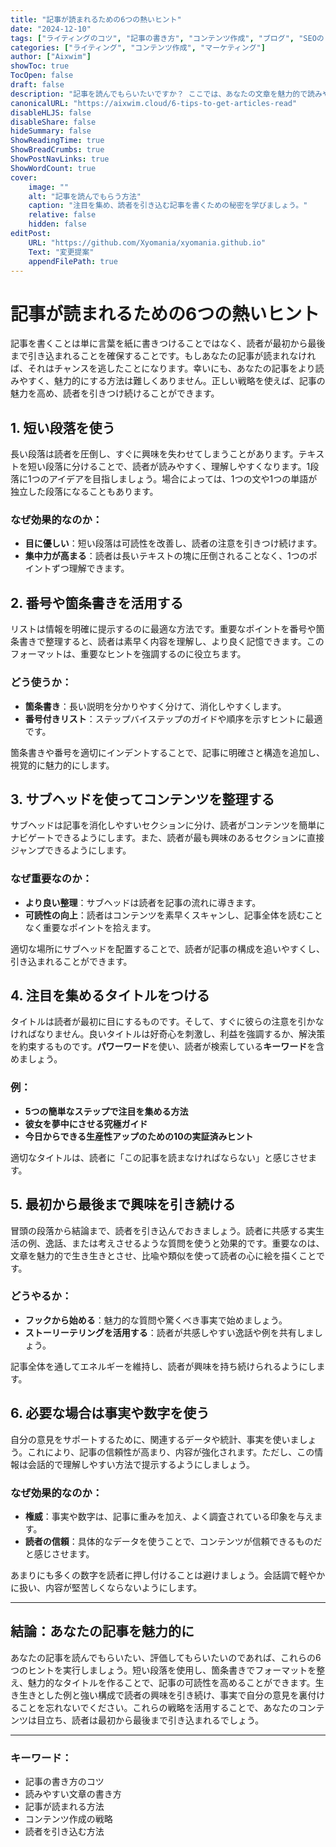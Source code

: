 ```yaml
---
title: "記事が読まれるための6つの熱いヒント"
date: "2024-12-10"
tags: ["ライティングのコツ", "記事の書き方", "コンテンツ作成", "ブログ", "SEOのヒント"]
categories: ["ライティング", "コンテンツ作成", "マーケティング"]
author: ["Aixwim"]
showToc: true
TocOpen: false
draft: false
description: "記事を読んでもらいたいですか？ ここでは、あなたの文章を魅力的で読みやすく、読者にとって魅力的にする6つのヒントを紹介します。"
canonicalURL: "https://aixwim.cloud/6-tips-to-get-articles-read"
disableHLJS: false
disableShare: false
hideSummary: false
ShowReadingTime: true
ShowBreadCrumbs: true
ShowPostNavLinks: true
ShowWordCount: true
cover:
    image: ""
    alt: "記事を読んでもらう方法"
    caption: "注目を集め、読者を引き込む記事を書くための秘密を学びましょう。"
    relative: false
    hidden: false
editPost:
    URL: "https://github.com/Xyomania/xyomania.github.io"
    Text: "変更提案"
    appendFilePath: true
---
```


# 記事が読まれるための6つの熱いヒント

記事を書くことは単に言葉を紙に書きつけることではなく、読者が最初から最後まで引き込まれることを確保することです。もしあなたの記事が読まれなければ、それはチャンスを逃したことになります。幸いにも、あなたの記事をより読みやすく、魅力的にする方法は難しくありません。正しい戦略を使えば、記事の魅力を高め、読者を引きつけ続けることができます。

## 1. 短い段落を使う

長い段落は読者を圧倒し、すぐに興味を失わせてしまうことがあります。テキストを短い段落に分けることで、読者が読みやすく、理解しやすくなります。1段落に1つのアイデアを目指しましょう。場合によっては、1つの文や1つの単語が独立した段落になることもあります。

### なぜ効果的なのか：
- **目に優しい**：短い段落は可読性を改善し、読者の注意を引きつけ続けます。
- **集中力が高まる**：読者は長いテキストの塊に圧倒されることなく、1つのポイントずつ理解できます。

## 2. 番号や箇条書きを活用する

リストは情報を明確に提示するのに最適な方法です。重要なポイントを番号や箇条書きで整理すると、読者は素早く内容を理解し、より良く記憶できます。このフォーマットは、重要なヒントを強調するのに役立ちます。

### どう使うか：
- **箇条書き**：長い説明を分かりやすく分けて、消化しやすくします。
- **番号付きリスト**：ステップバイステップのガイドや順序を示すヒントに最適です。

箇条書きや番号を適切にインデントすることで、記事に明確さと構造を追加し、視覚的に魅力的にします。

## 3. サブヘッドを使ってコンテンツを整理する

サブヘッドは記事を消化しやすいセクションに分け、読者がコンテンツを簡単にナビゲートできるようにします。また、読者が最も興味のあるセクションに直接ジャンプできるようにします。

### なぜ重要なのか：
- **より良い整理**：サブヘッドは読者を記事の流れに導きます。
- **可読性の向上**：読者はコンテンツを素早くスキャンし、記事全体を読むことなく重要なポイントを拾えます。

適切な場所にサブヘッドを配置することで、読者が記事の構成を追いやすくし、引き込まれることができます。

## 4. 注目を集めるタイトルをつける

タイトルは読者が最初に目にするものです。そして、すぐに彼らの注意を引かなければなりません。良いタイトルは好奇心を刺激し、利益を強調するか、解決策を約束するものです。**パワーワード**を使い、読者が検索している**キーワード**を含めましょう。

### 例：
- **5つの簡単なステップで注目を集める方法**
- **彼女を夢中にさせる究極ガイド**
- **今日からできる生産性アップのための10の実証済みヒント**

適切なタイトルは、読者に「この記事を読まなければならない」と感じさせます。

## 5. 最初から最後まで興味を引き続ける

冒頭の段落から結論まで、読者を引き込んでおきましょう。読者に共感する実生活の例、逸話、または考えさせるような質問を使うと効果的です。重要なのは、文章を魅力的で生き生きとさせ、比喩や類似を使って読者の心に絵を描くことです。

### どうやるか：
- **フックから始める**：魅力的な質問や驚くべき事実で始めましょう。
- **ストーリーテリングを活用する**：読者が共感しやすい逸話や例を共有しましょう。

記事全体を通してエネルギーを維持し、読者が興味を持ち続けられるようにします。

## 6. 必要な場合は事実や数字を使う

自分の意見をサポートするために、関連するデータや統計、事実を使いましょう。これにより、記事の信頼性が高まり、内容が強化されます。ただし、この情報は会話的で理解しやすい方法で提示するようにしましょう。

### なぜ効果的なのか：
- **権威**：事実や数字は、記事に重みを加え、よく調査されている印象を与えます。
- **読者の信頼**：具体的なデータを使うことで、コンテンツが信頼できるものだと感じさせます。

あまりにも多くの数字を読者に押し付けることは避けましょう。会話調で軽やかに扱い、内容が堅苦しくならないようにします。

---

## 結論：あなたの記事を魅力的に

あなたの記事を読んでもらいたい、評価してもらいたいのであれば、これらの6つのヒントを実行しましょう。短い段落を使用し、箇条書きでフォーマットを整え、魅力的なタイトルを作ることで、記事の可読性を高めることができます。生き生きとした例と強い構成で読者の興味を引き続け、事実で自分の意見を裏付けることを忘れないでください。これらの戦略を活用することで、あなたのコンテンツは目立ち、読者は最初から最後まで引き込まれるでしょう。

---

### キーワード：
- 記事の書き方のコツ
- 読みやすい文章の書き方
- 記事が読まれる方法
- コンテンツ作成の戦略
- 読者を引き込む方法
